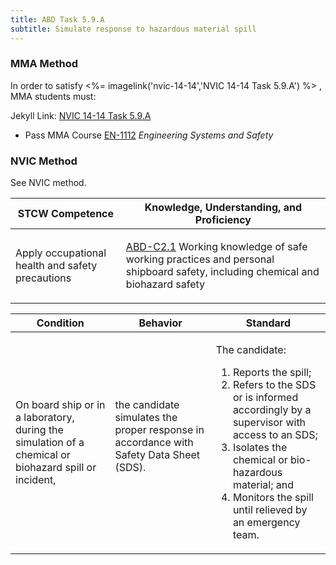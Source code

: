 ```yaml
---
title: ABD Task 5.9.A 
subtitle: Simulate response to hazardous material spill
---
```



### MMA Method

In order to satisfy <%= imagelink('nvic-14-14','NVIC 14-14  Task  5.9.A') %> , MMA students must:

Jekyll Link: [NVIC 14-14  Task  5.9.A](/stcw23/assets/images/nvic-14-14.pdf)

* Pass MMA Course  [EN-1112](EN-1112) *Engineering Systems and Safety*


### NVIC Method

<a onclick="togglevisibility('nvic_methods')" >See NVIC method.</a>

<div id='nvic_methods' class='hide'>

<table>
<thead>
<tr>
<th class='forty'> STCW Competence </th>
<th class='sixty'> Knowledge, Understanding, and Proficiency </th>
</tr>
</thead>




<tbody>
<tr><td markdown='1'>

Apply occupational health and safety precautions

</td><td markdown='1'>

[ABD-C2.1](../../tables/25.html#ABD-C2.1) Working knowledge of safe working practices and personal shipboard safety, including chemical and biohazard safety

</td></tr>


</tbody>
</table>


<table>
<thead>
<tr><th class='twenty'>  Condition </th><th class='twenty'> Behavior </th><th  class='sixty'>Standard </th></tr>
</thead>
<tbody >



<tr><td markdown='1'>

On board ship or in a laboratory, during the simulation of a chemical or biohazard spill or incident,

</td><td markdown='1'>

the candidate simulates the proper response in accordance with Safety Data Sheet (SDS).

<br>

<div class="tooltip">
<span class="tooltiptext">
</span>
</div>


</td><td markdown='1'>

The candidate:

1. Reports the spill;
2. Refers to the SDS or is informed accordingly by a supervisor with access to an SDS;
3. Isolates the chemical or bio-hazardous material; and
4. Monitors the spill until relieved by an emergency team. 

</td></tr>
</tbody>
</table>
</div>
